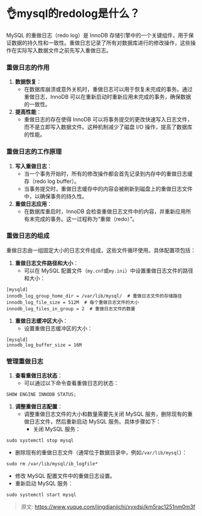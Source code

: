 # 👌mysql的redolog是什么？

MySQL 的重做日志（redo log）是 InnoDB 存储引擎中的一个关键组件，用于保证数据的持久性和一致性。重做日志记录了所有对数据库进行的修改操作，这些操作在实际写入数据文件之前先写入重做日志。

### 重做日志的作用
1. **数据恢复**：
    - 在数据库崩溃或意外关机时，重做日志可以用于恢复未完成的事务。通过重做日志，InnoDB 可以在重新启动时重新应用未完成的事务，确保数据的一致性。
2. **提高性能**：
    - 重做日志的存在使得 InnoDB 可以将事务提交的更改快速写入日志文件，而不是立即写入数据文件。这种机制减少了磁盘 I/O 操作，提高了数据库的性能。

### 重做日志的工作原理
1. **写入重做日志**：
    - 当一个事务开始时，所有的修改操作都会首先记录到内存中的重做日志缓存（redo log buffer）。
    - 当事务提交时，重做日志缓存中的内容会被刷新到磁盘上的重做日志文件中，以确保事务的持久性。
2. **重做日志应用**：
    - 在数据库重启时，InnoDB 会检查重做日志文件中的内容，并重新应用所有未完成的事务。这一过程称为“重做（redo）”。

### 重做日志的组成
重做日志由一组固定大小的日志文件组成，这些文件循环使用。具体配置项包括：

1. **重做日志文件路径和大小**：
    - 可以在 MySQL 配置文件（`my.cnf`或`my.ini`）中设置重做日志文件的路径和大小：

```plain
[mysqld]
innodb_log_group_home_dir = /var/lib/mysql/  # 重做日志文件的存储路径
innodb_log_file_size = 512M  # 每个重做日志文件的大小
innodb_log_files_in_group = 2  # 重做日志文件的数量
```

1. **重做日志缓冲区大小**：
    - 设置重做日志缓冲区的大小：

```plain
[mysqld]
innodb_log_buffer_size = 16M
```

### 管理重做日志
1. **查看重做日志状态**：
    - 可以通过以下命令查看重做日志的状态：

```plain
SHOW ENGINE INNODB STATUS;
```

1. **调整重做日志配置**：
    - 调整重做日志文件的大小和数量需要先关闭 MySQL 服务，删除现有的重做日志文件，然后重新启动 MySQL 服务。具体步骤如下：
        * 关闭 MySQL 服务：

```plain
sudo systemctl stop mysql
```

+ 删除现有的重做日志文件（通常位于数据目录中，例如`/var/lib/mysql`）：

```plain
sudo rm /var/lib/mysql/ib_logfile*
```

+ 修改 MySQL 配置文件中的重做日志设置。
+ 重新启动 MySQL 服务：

```plain
sudo systemctl start mysql
```



> 原文: <https://www.yuque.com/jingdianjichi/xyxdsi/km5rac1251nm0m3f>